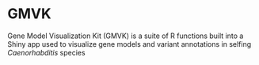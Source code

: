 # GMVK
Gene Model Visualization Kit (GMVK) is a suite of R functions built into a Shiny app used to visualize gene models and variant annotations in selfing _Caenorhabditis_ species
